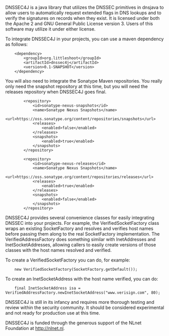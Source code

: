 DNSSEC4J is a java library that utilizes the DNSSEC primitives in dnsjava to allow users to automatically request extended flags in DNS lookups and to verify the signatures on records when they exist. It is licensed under both the Apache 2 and GNU General Public License version 3. Users of this software may utilize it under either license.

To integrate DNSSEC4J in your projects, you can use a maven dependency as follows:

```
    <dependency>
        <groupId>org.littleshoot</groupId>
        <artifactId>dnssec4j</artifactId>
        <version>0.1-SNAPSHOT</version>
    </dependency>
```

You will also need to integrate the Sonatype Maven repositories. You really only need the snapshot repository at this time, but you will need the releases repository when DNSSEC4J goes final.

```
        <repository>
            <id>sonatype-nexus-snapshots</id>
            <name>Sonatype Nexus Snapshots</name>
            <url>https://oss.sonatype.org/content/repositories/snapshots</url>
            <releases>
                <enabled>false</enabled>
            </releases>
            <snapshots>
                <enabled>true</enabled>
            </snapshots>
        </repository>

        <repository>
            <id>sonatype-nexus-releases</id>
            <name>Sonatype Nexus Snapshots</name>
            <url>https://oss.sonatype.org/content/repositories/releases</url>
            <releases>
                <enabled>true</enabled>
            </releases>
            <snapshots>
                <enabled>false</enabled>
            </snapshots>
        </repository>
```

DNSSEC4J provides several convenience classes for easily integrating DNSSEC into your projects. For example, the VerifiedSocketFactory class wraps an existing SocketFactory and resolves and verifies host names before passing them along to the real SocketFactory implementation. The VerifiedAddressFactory does something similar with InetAddresses and InetSocketAddresses, allowing callers to easily create versions of those classes with the host names resolved and verified.

To create a VerifiedSocketFactory you can do, for example:

```
    new VerifiedSocketFactory(SocketFactory.getDefault());
```

To create an InetSocketAddress with the host name verified, you can do:

```
    final InetSocketAddress isa = VerifiedAddressFactory.newInetSocketAddress("www.verisign.com", 80);
```

DNSSEC4J is still in its infancy and requires more thorough testing and review within the security community. It should be considered experimental and not ready for production use at this time.

DNSSEC4J is funded through the generous support of the NLnet Foundation at http://nlnet.nl.
